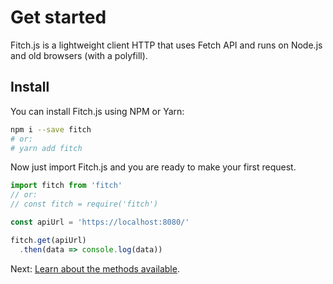 # Get started

Fitch.js is a lightweight client HTTP that uses Fetch API and runs on Node.js and old browsers (with a polyfill).

## Install

You can install Fitch.js using NPM or Yarn:
```sh
npm i --save fitch
# or:
# yarn add fitch
```

Now just import Fitch.js and you are ready to make your first request.

```js
import fitch from 'fitch'
// or:
// const fitch = require('fitch')

const apiUrl = 'https://localhost:8080/'

fitch.get(apiUrl)
  .then(data => console.log(data))
```

Next: [Learn about the methods available](https://github.com/raphaelpor/fitch.js/blob/master/docs/Methods.md).
